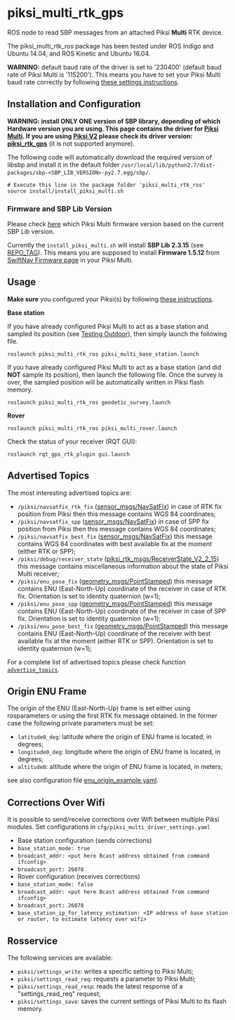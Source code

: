 piksi_multi_rtk_gps
======
ROS node to read SBP messages from an attached Piksi **Multi** RTK device.

The piksi_multi_rtk_ros package has been tested under ROS Indigo and Ubuntu 14.04, and ROS Kinetic and Ubuntu 16.04.


**WARNING:** default baud rate of the driver is set to '230400' (default baud rate of Piksi Multi is '115200').
This means you have to set your Piksi Multi baud rate correctly by following [these settings instructions](https://github.com/ethz-asl/ethz_piksi_ros/wiki/Installing-and-Configuring-Your-Piksi#settings).
  
## Installation and Configuration
**WARNING: install __ONLY ONE__ version of SBP library, depending of which Hardware version you are using. This page contains the driver for [Piksi Multi](https://www.swiftnav.com/piksi-multi).
If you are using [Piksi V2](http://docs.swiftnav.com/pdfs/piksi_datasheet_v2.3.1.pdf) please check its driver version: [piksi_rtk_gps](https://github.com/ethz-asl/mav_rtk_gps/tree/master/piksi_rtk_gps)** (it is not supported anymore).

The following code will automatically download the required version of libsbp and install it in the default folder `/usr/local/lib/python2.7/dist-packages/sbp-<SBP_LIB_VERSION>-py2.7.egg/sbp/`.

```
# Execute this line in the package folder 'piksi_multi_rtk_ros'
source install/install_piksi_multi.sh
```

### Firmware and SBP Lib Version
Please check [here](https://support.swiftnav.com/customer/en/portal/articles/2492810-swift-binary-protocol) which Piksi Multi firmware version based on the current SBP Lib version.

Currently the `install_piksi_multi.sh` will install **SBP Lib 2.3.15** (see [REPO_TAG](https://github.com/ethz-asl/ethz_piksi_ros/blob/master/piksi_multi_rtk_ros/install/install_piksi_multi.sh#L4)).
This means you are supposed to install **Firmware 1.5.12** from [SwiftNav Firmware page](https://support.swiftnav.com/customer/en/portal/articles/2492784-piksi-multi-and-duro-firmware) in your Piksi Multi.

## Usage
**Make sure** you configured your Piksi(s) by following [these instructions](https://github.com/ethz-asl/ethz_piksi_ros/wiki/Installing-and-Configuring-Your-Piksi).

**Base station**

If you have already configured Piksi Multi to act as a base station and sampled its position (see [Testing Outdoor](https://github.com/ethz-asl/ethz_piksi_ros/wiki/Testing-Outdoors)), then simply launch the following file.
```
roslaunch piksi_multi_rtk_ros piksi_multi_base_station.launch
```
If you have already configured Piksi Multi to act as a base station (and did **NOT** sample its position), then launch the following file.
Once the survey is over, the sampled position will be automatically written in Piksi flash memory. 
```
roslaunch piksi_multi_rtk_ros geodetic_survey.launch
```

**Rover**
```
roslaunch piksi_multi_rtk_ros piksi_multi_rover.launch
```
Check the status of your receiver (RQT GUI):
```
roslaunch rqt_gps_rtk_plugin gui.launch
```

## Advertised Topics
The most interesting advertised topics are:

 - `/piksi/navsatfix_rtk_fix` ([sensor_msgs/NavSatFix](http://docs.ros.org/api/sensor_msgs/html/msg/NavSatFix.html))
   in case of RTK fix position from Piksi then this message contains WGS 84 coordinates;
 - `/piksi/navsatfix_spp` ([sensor_msgs/NavSatFix](http://docs.ros.org/api/sensor_msgs/html/msg/NavSatFix.html))
   in case of SPP fix position from Piksi then this message contains WGS 84 coordinates;
 - `/piksi/navsatfix_best_fix` ([sensor_msgs/NavSatFix](http://docs.ros.org/api/sensor_msgs/html/msg/NavSatFix.html))
   this message contains WGS 84 coordinates with best available fix at the moment (either RTK or SPP);
 - `/piksi/debug/receiver_state` ([piksi_rtk_msgs/ReceiverState_V2_2_15](https://github.com/ethz-asl/ethz_piksi_ros/blob/master/piksi_rtk_msgs/msg/ReceiverState_V2_2_15.msg))
   this message contains miscellaneous information about the state of Piksi Multi receiver;
 - `/piksi/enu_pose_fix` ([geometry_msgs/PointStamped](http://docs.ros.org/api/geometry_msgs/html/msg/PointStamped.html))
   this message contains ENU (East-North-Up) coordinate of the receiver in case of RTK fix. Orientation is set to identity quaternion (w=1);
 - `/piksi/enu_pose_spp` ([geometry_msgs/PointStamped](http://docs.ros.org/api/geometry_msgs/html/msg/PointStamped.html))
   this message contains ENU (East-North-Up) coordinate of the receiver in case of SPP fix. Orientation is set to identity quaternion (w=1);
 - `/piksi/enu_pose_best_fix` ([geometry_msgs/PointStamped](http://docs.ros.org/api/geometry_msgs/html/msg/PointStamped.html))
   this message contains ENU (East-North-Up) coordinate of the receiver with best available fix at the moment (either RTK or SPP). Orientation is set to identity quaternion (w=1);
   
For a complete list of advertised topics please check function [`advertise_topics`](https://github.com/ethz-asl/ethz_piksi_ros/blob/master/piksi_multi_rtk_ros/src/piksi_multi.py#L264).

## Origin ENU Frame
The origin of the ENU (East-North-Up) frame is set either using rosparameters or using the first RTK fix message obtained.
In the former case the following private parameters must be set:

 - `latitude0_deg`: latitude where the origin of ENU frame is located, in degrees;
 - `longitude0_deg`: longitude where the origin of ENU frame is located, in degrees;
 - `altitude0`: altitude where the origin of ENU frame is located, in meters;
 
see also configuration file [enu_origin_example.yaml](https://github.com/ethz-asl/ethz_piksi_ros/blob/master/piksi_multi_rtk_ros/cfg/enu_origin_example.yaml).

## Corrections Over Wifi
It is possible to send/receive corrections over Wifi between multiple Piksi modules.
Set configurations in `cfg/piksi_multi_driver_settings.yaml`
- Base station configuration (sends corrections)
 - `base_station_mode: true`
 - `broadcast_addr: <put here Bcast address obtained from command ifconfig>`
 - `broadcast_port: 26078`
- Rover configuration (receives corrections)
 - `base_station_mode: false`
 - `broadcast_addr: <put here Bcast address obtained from command ifconfig>`
 - `broadcast_port: 26078`
 - `base_station_ip_for_latency_estimation: <IP address of base station or router, to estimate latency over wifi>`

## Rosservice
The following services are available:
 - `piksi/settings_write`: writes a specific setting to Piksi Multi;
 - `piksi/settings_read_req`: requests a parameter to Piksi Multi;
 - `piksi/settings_read_resp`: reads the latest response of a "settings_read_req" request;
 - `piksi/settings_save`: saves the current settings of Piksi Multi to its flash memory.

